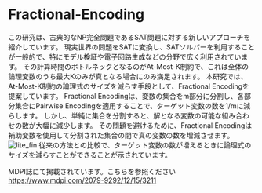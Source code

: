 # Fractional-Encoding

この研究は、古典的なNP完全問題であるSAT問題に対する新しいアプローチを紹介しています。
現実世界の問題をSATに変換し、SATソルバーを利用することが一般的で、特にモデル検証や電子回路生成などの分野で広く利用されています。
その計算時間のボトルネックとなるのがAt-Most-K制約で、これは全体の論理変数のうち最大Kのみが真となる場合にのみ満足されます。
本研究では、At-Most-K制約の論理式のサイズを減らす手段として、Fractional Encodingを提案しています。
Fractional Encodingは、変数の集合をm部分に分割し、各部分集合にPairwise Encodingを適用することで、ターゲット変数の数を1/mに減らします。
しかし、単純に集合を分割すると、解となる変数の可能な組み合わせの数が大幅に減少します。
その問題を避けるために、Fractional Encodingは補助変数を使用して分割された集合の間で真の変数の数を増減させます。
![lite_fin](https://github.com/mikiyonekura/Fractional-Encoding/assets/125361876/af124242-1bf7-4c4f-818e-b29164d2c72f)
従来の方法との比較で、ターゲット変数の数が増えるときに論理式のサイズを減らすことができることが示されています。

MDPI誌にて掲載されています。こちらを参照ください
https://www.mdpi.com/2079-9292/12/15/3211
